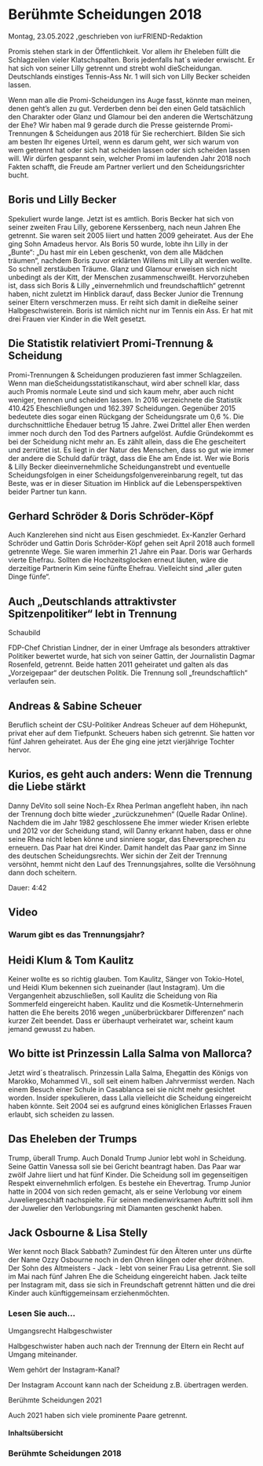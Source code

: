 # Berühmte Scheidungen 2018

Montag, 23.05.2022 ,geschrieben von iurFRIEND-Redaktion

Promis stehen stark in der Öffentlichkeit. Vor allem ihr Eheleben füllt die Schlagzeilen vieler Klatschspalten. Boris jedenfalls hat´s wieder erwischt. Er hat sich von seiner Lilly getrennt und strebt wohl dieScheidungan. Deutschlands einstiges Tennis-Ass Nr. 1 will sich von Lilly Becker scheiden lassen.

Wenn man alle die Promi-Scheidungen ins Auge fasst, könnte man meinen, denen geht’s allen zu gut. Verderben denn bei den einen Geld tatsächlich den Charakter oder Glanz und Glamour bei den anderen die Wertschätzung der Ehe? Wir haben mal 9 gerade durch die Presse geisternde Promi-Trennungen & Scheidungen aus 2018 für Sie recherchiert. Bilden Sie sich am besten Ihr eigenes Urteil, wenn es darum geht, wer sich warum von wem getrennt hat oder sich hat scheiden lassen oder sich scheiden lassen will. Wir dürfen gespannt sein, welcher Promi im laufenden Jahr 2018 noch Fakten schafft, die Freude am Partner verliert und den Scheidungsrichter bucht.

## Boris und Lilly Becker

Spekuliert wurde lange. Jetzt ist es amtlich. Boris Becker hat sich von seiner zweiten Frau Lilly, geborene Kerssenberg, nach neun Jahren Ehe getrennt. Sie waren seit 2005 liiert und hatten 2009 geheiratet. Aus der Ehe ging Sohn Amadeus hervor. Als Boris 50 wurde, lobte ihn Lilly in der „Bunte“: „Du hast mir ein Leben geschenkt, von dem alle Mädchen träumen“, nachdem Boris zuvor erklärten Willens mit Lilly alt werden wollte. So schnell zerstäuben Träume. Glanz und Glamour erweisen sich nicht unbedingt als der Kitt, der Menschen zusammenschweißt. Hervorzuheben ist, dass sich Boris & Lilly „einvernehmlich und freundschaftlich“ getrennt haben, nicht zuletzt im Hinblick darauf, dass Becker Junior die Trennung seiner Eltern verschmerzen muss. Er reiht sich damit in dieReihe seiner Halbgeschwisterein. Boris ist nämlich nicht nur im Tennis ein Ass. Er hat mit drei Frauen vier Kinder in die Welt gesetzt.

## Die Statistik relativiert Promi-Trennung & Scheidung

Promi-Trennungen & Scheidungen produzieren fast immer Schlagzeilen. Wenn man dieScheidungsstatistikanschaut, wird aber schnell klar, dass auch Promis normale Leute sind und sich kaum mehr, aber auch nicht weniger, trennen und scheiden lassen. In 2016 verzeichnete die Statistik 410.425 Eheschließungen und 162.397 Scheidungen. Gegenüber 2015 bedeutete dies sogar einen Rückgang der Scheidungsrate um 0,6 %. Die durchschnittliche Ehedauer betrug 15 Jahre. Zwei Drittel aller Ehen werden immer noch durch den Tod des Partners aufgelöst. Aufdie Gründekommt es bei der Scheidung nicht mehr an. Es zählt allein, dass die Ehe gescheitert und zerrüttet ist. Es liegt in der Natur des Menschen, dass so gut wie immer der andere die Schuld dafür trägt, dass die Ehe am Ende ist. Wer wie Boris & Lilly Becker dieeinvernehmliche Scheidunganstrebt und eventuelle Scheidungsfolgen in einer Scheidungsfolgenvereinbarung regelt, tut das Beste, was er in dieser Situation im Hinblick auf die Lebensperspektiven beider Partner tun kann.

## Gerhard Schröder & Doris Schröder-Köpf

Auch Kanzlerehen sind nicht aus Eisen geschmiedet. Ex-Kanzler Gerhard Schröder und Gattin Doris Schröder-Köpf gehen seit April 2018 auch formell getrennte Wege. Sie waren immerhin 21 Jahre ein Paar. Doris war Gerhards vierte Ehefrau. Sollten die Hochzeitsglocken erneut läuten, wäre die derzeitige Partnerin Kim seine fünfte Ehefrau. Vielleicht sind „aller guten Dinge fünfe“.

## Auch „Deutschlands attraktivster Spitzenpolitiker“ lebt in Trennung

Schaubild

FDP-Chef Christian Lindner, der in einer Umfrage als besonders attraktiver Politiker bewertet wurde, hat sich von seiner Gattin, der Journalistin Dagmar Rosenfeld, getrennt. Beide hatten 2011 geheiratet und galten als das „Vorzeigepaar“ der deutschen Politik. Die Trennung soll „freundschaftlich“ verlaufen sein.

## Andreas & Sabine Scheuer

Beruflich scheint der CSU-Politiker Andreas Scheuer auf dem Höhepunkt, privat eher auf dem Tiefpunkt. Scheuers haben sich getrennt. Sie hatten vor fünf Jahren geheiratet. Aus der Ehe ging eine jetzt vierjährige Tochter hervor.

## Kurios, es geht auch anders: Wenn die Trennung die Liebe stärkt

Danny DeVito soll seine Noch-Ex Rhea Perlman angefleht haben, ihn nach der Trennung doch bitte wieder „zurückzunehmen“ (Quelle Radar Online). Nachdem die im Jahr 1982 geschlossene Ehe immer wieder Krisen erlebte und 2012 vor der Scheidung stand, will Danny erkannt haben, dass er ohne seine Rhea nicht leben könne und sinniere sogar, das Eheversprechen zu erneuern. Das Paar hat drei Kinder. Damit handelt das Paar ganz im Sinne des deutschen Scheidungsrechts. Wer sichin der Zeit der Trennung versöhnt, hemmt nicht den Lauf des Trennungsjahres, sollte die Versöhnung dann doch scheitern.

Dauer: 4:42

## Video

### Warum gibt es das Trennungsjahr?

## Heidi Klum & Tom Kaulitz

Keiner wollte es so richtig glauben. Tom Kaulitz, Sänger von Tokio-Hotel, und Heidi Klum bekennen sich zueinander (laut Instagram). Um die Vergangenheit abzuschließen, soll Kaulitz die Scheidung von Ria Sommerfeld eingereicht haben. Kaulitz und die Kosmetik-Unternehmerin hatten die Ehe bereits 2016 wegen „unüberbrückbarer Differenzen“ nach kurzer Zeit beendet. Dass er überhaupt verheiratet war, scheint kaum jemand gewusst zu haben.

## Wo bitte ist Prinzessin Lalla Salma von Mallorca?

Jetzt wird´s theatralisch. Prinzessin Lalla Salma, Ehegattin des Königs von Marokko, Mohammed VI., soll seit einem halben Jahrvermisst werden. Nach einem Besuch einer Schule in Casablanca sei sie nicht mehr gesichtet worden. Insider spekulieren, dass Lalla vielleicht die Scheidung eingereicht haben könnte. Seit 2004 sei es aufgrund eines königlichen Erlasses Frauen erlaubt, sich scheiden zu lassen.

## Das Eheleben der Trumps

Trump, überall Trump. Auch Donald Trump Junior lebt wohl in Scheidung. Seine Gattin Vanessa soll sie bei Gericht beantragt haben. Das Paar war zwölf Jahre liiert und hat fünf Kinder. Die Scheidung soll im gegenseitigen Respekt einvernehmlich erfolgen. Es bestehe ein Ehevertrag. Trump Junior hatte in 2004 von sich reden gemacht, als er seine Verlobung vor einem Juweliergeschäft nachspielte. Für seinen medienwirksamen Auftritt soll ihm der Juwelier den Verlobungsring mit Diamanten geschenkt haben.

## Jack Osbourne & Lisa Stelly

Wer kennt noch Black Sabbath? Zumindest für den Älteren unter uns dürfte der Name Ozzy Osbourne noch in den Ohren klingen oder eher dröhnen. Der Sohn des Altmeisters - Jack - lebt von seiner Frau Lisa getrennt. Sie soll im Mai nach fünf Jahren Ehe die Scheidung eingereicht haben. Jack teilte per Instagram mit, dass sie sich in Freundschaft getrennt hätten und die drei Kinder auch künftiggemeinsam erziehenmöchten.

### Lesen Sie auch...

Umgangsrecht Halbgeschwister

Halbgeschwister haben auch nach der Trennung der Eltern ein Recht auf Umgang miteinander.

Wem gehört der Instagram-Kanal?

Der Instagram Account kann nach der Scheidung z.B. übertragen werden.

Berühmte Scheidungen 2021

Auch 2021 haben sich viele prominente Paare getrennt.

#### Inhaltsübersicht

### Berühmte Scheidungen 2018